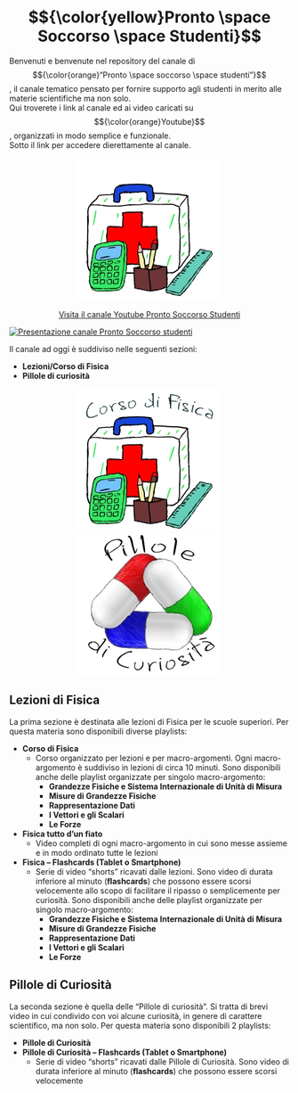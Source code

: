 # $${\color{yellow}Pronto \space Soccorso \space Studenti}$$
Benvenuti e benvenute  nel repository del canale di $${\color{orange}“Pronto \space soccorso \space studenti”}$$, il canale tematico pensato per fornire supporto agli studenti in merito alle materie scientifiche ma non solo.   
Qui troverete i link al canale ed ai video caricati su $${\color{orange}Youtube}$$, organizzati in modo semplice e funzionale.  
Sotto il link per accedere dierettamente al canale.  

<p align="center">
  <a href="https://www.youtube.com/channel/UCbPZP1NdbHJ8ZCrzPoYSNLw">
    <img src="./Immagini/Logo_01_Icona_256.jpg?raw=true" alt="Canale Youtube Pronto Soccorso Studenti">
  </a>
</p>

<p align="center">
  <a href="https://www.youtube.com/channel/UCbPZP1NdbHJ8ZCrzPoYSNLw">Visita il canale Youtube Pronto Soccorso Studenti</a>
</p>


<!--
[![Presentazione canale Pronto Soccorso studenti](https://img.youtube.com/vi/i71C2iz52zk/maxresdefault.jpg)](https://youtu.be/i71C2iz52zk)
--> 
[![Presentazione canale Pronto Soccorso studenti](https://img.youtube.com/vi/i71C2iz52zk/maxresdefault.jpg)](https://www.youtube.com/channel/UCbPZP1NdbHJ8ZCrzPoYSNLw)

<!--
<a href="https://youtu.be/i71C2iz52zk">
  <img src="https://img.youtube.com/vi/i71C2iz52zk/maxresdefault.jpg" alt="Presentazione canale Pronto Soccorso studenti" width="720">
</a>
--> 


Il canale ad oggi è suddiviso nelle seguenti sezioni:

 - **Lezioni/Corso di Fisica**
 - **Pillole di curiosità**
<!--
[![Lezioni di Fisica](./Immagini/Corso_di_Fisica_256.jpg)](Fisica/Readme_Fisica.md)
[![Lezioni di Fisica](./Immagini/Pillole_di_Curiosita_256.jpg)](Pillole_di_Curiosita/Readme_Pillole_di_Curiosita.md)
-->

<div align="center">
  <a href="Fisica/Readme.md">
    <img src="./Immagini/Corso_di_Fisica_256.jpg" alt="Lezioni di Fisica">
  </a>
  <a href="Pillole_di_Curiosita/Readme.md">
    <img src="./Immagini/Pillole_di_Curiosita_256.jpg" alt="Lezioni di Fisica">
  </a>
</div>

## Lezioni di Fisica

La prima sezione è destinata alle lezioni di Fisica per le scuole superiori. Per questa materia sono disponibili diverse playlists:  
 - **Corso di Fisica**
   - Corso organizzato per lezioni e per macro-argomenti. Ogni macro-argomento è suddiviso in lezioni di circa 10 minuti. Sono disponibili anche delle playlist organizzate per singolo macro-argomento:
     - **Grandezze Fisiche e Sistema Internazionale di Unità di Misura**
     - **Misure di Grandezze Fisiche**
     - **Rappresentazione Dati**
     - **I Vettori e gli Scalari**
     - **Le Forze**
 - **Fisica tutto d’un fiato**
   - Video completi di ogni macro-argomento in cui sono messe assieme e in modo ordinato tutte le lezioni
 - **Fisica – Flashcards (Tablet o Smartphone)**
   - Serie di video “shorts” ricavati dalle lezioni. Sono video di durata inferiore al minuto (**flashcards**) che possono essere scorsi velocemente allo scopo di facilitare il ripasso o semplicemente per curiosità. Sono disponibili anche delle playlist organizzate per singolo macro-argomento:
     - **Grandezze Fisiche e Sistema Internazionale di Unità di Misura**
     - **Misure di Grandezze Fisiche**
     - **Rappresentazione Dati**
     - **I Vettori e gli Scalari**
     - **Le Forze**

## Pillole di Curiosità

La seconda sezione è quella delle “Pillole di curiosità”. Si tratta di brevi video in cui condivido con voi alcune curiosità, in genere di carattere scientifico, ma non solo. Per questa materia sono disponibili 2 playlists:  
 - **Pillole di Curiosità**
 - **Pillole di Curiosità – Flashcards (Tablet o Smartphone)**
   - Serie di video “shorts” ricavati dalle Pillole di Curiosità. Sono video di durata inferiore al minuto (**flashcards**) che possono essere scorsi velocemente
